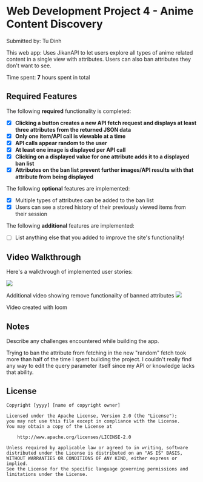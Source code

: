 # Web Development Project 4 - Anime Content Discovery

Submitted by: Tu Dinh

This web app: Uses JikanAPI to let users explore all types of anime related content in a single view with attributes. Users can also ban attributes they don't want to see.

Time spent: **7** hours spent in total

## Required Features

The following **required** functionality is completed:

- [x] **Clicking a button creates a new API fetch request and displays at least three attributes from the returned JSON data**
- [x] **Only one item/API call is viewable at a time**
- [x] **API calls appear random to the user**
- [x] **At least one image is displayed per API call**
- [x] **Clicking on a displayed value for one attribute adds it to a displayed ban list**
- [x] **Attributes on the ban list prevent further images/API results with that attribute from being displayed**

The following **optional** features are implemented:

- [x] Multiple types of attributes can be added to the ban list
- [x] Users can see a stored history of their previously viewed items from their session

The following **additional** features are implemented:

* [ ] List anything else that you added to improve the site's functionality!

## Video Walkthrough

Here's a walkthrough of implemented user stories:

<a href="https://www.loom.com/share/92e6af84e71744f7b031e1bafe56ec49">
  <img style="max-width:300px;" src="https://cdn.loom.com/sessions/thumbnails/92e6af84e71744f7b031e1bafe56ec49-with-play.gif">
</a>

Additional video showing remove functionailty of banned attributes
<a href="https://www.loom.com/share/babb3a1613aa4a2fa8ea9e38d8839636">
  <img style="max-width:300px;" src="https://cdn.loom.com/sessions/thumbnails/babb3a1613aa4a2fa8ea9e38d8839636-with-play.gif">
</a>

 

<!-- Replace this with whatever GIF tool you used! -->
Video created with loom  
<!-- Recommended tools:
[Kap](https://getkap.co/) for macOS
[ScreenToGif](https://www.screentogif.com/) for Windows
[peek](https://github.com/phw/peek) for Linux. -->

## Notes

Describe any challenges encountered while building the app.

Trying to ban the attribute from fetching in the new "random" fetch took more than half of the time I spent building the project. I couldn't really find any way to edit the query parameter itself since my API or knowledge lacks that ability.

## License

    Copyright [yyyy] [name of copyright owner]

    Licensed under the Apache License, Version 2.0 (the "License");
    you may not use this file except in compliance with the License.
    You may obtain a copy of the License at

        http://www.apache.org/licenses/LICENSE-2.0

    Unless required by applicable law or agreed to in writing, software
    distributed under the License is distributed on an "AS IS" BASIS,
    WITHOUT WARRANTIES OR CONDITIONS OF ANY KIND, either express or implied.
    See the License for the specific language governing permissions and
    limitations under the License.
